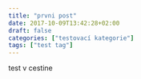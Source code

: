 ```yaml
---
title: "prvni post"
date: 2017-10-09T13:42:28+02:00
draft: false
categories: ["testovací kategorie"]
tags: ["test tag"]
---
```

test v cestine
